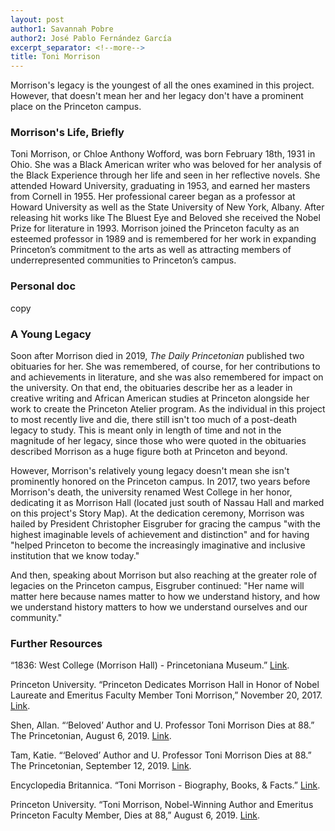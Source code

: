 ```yaml
---
layout: post
author1: Savannah Pobre
author2: José Pablo Fernández García
excerpt_separator: <!--more-->
title: Toni Morrison
---
```


Morrison's legacy is the youngest of all the ones examined in this project. However, that doesn't mean her and her legacy don't have a prominent place on the Princeton campus. <!--more-->

### Morrison's Life, Briefly ###
Toni Morrison, or Chloe Anthony Wofford, was born February 18th, 1931 in Ohio. She was a Black American writer who was beloved for her analysis of the Black Experience through her life and seen in her reflective novels. She attended Howard University, graduating in 1953, and earned her masters from Cornell in 1955. Her professional career began as a professor at Howard University as well as the State University of New York, Albany. After releasing hit works like The Bluest Eye and Beloved she received the Nobel Prize for literature in 1993. Morrison joined the Princeton faculty as an esteemed professor in 1989 and is remembered for her work in expanding Princeton’s commitment to the arts as well as attracting members of underrepresented communities to Princeton’s campus.

### Personal doc ###
copy

### A Young Legacy ###
Soon after Morrison died in 2019, *The Daily Princetonian* published two obituaries for her. She was remembered, of course, for her contributions to and achievements in literature, and she was also remembered for impact on the university. On that end, the obituaries describe her as a leader in creative writing and African American studies at Princeton alongside her work to create the Princeton Atelier program. As the individual in this project to most recently live and die, there still isn't too much of a post-death legacy to study. This is meant only in length of time and not in the magnitude of her legacy, since those who were quoted in the obituaries described Morrison as a huge figure both at Princeton and beyond.

However, Morrison's relatively young legacy doesn't mean she isn't prominently honored on the Princeton campus. In 2017, two years before Morrison's death, the university renamed West College in her honor, dedicating it as Morrison Hall (located just south of Nassau Hall and marked on this project's Story Map). At the dedication ceremony, Morrison was hailed by President Christopher Eisgruber for gracing the campus "with the highest imaginable levels of achievement and distinction" and for having "helped Princeton to become the increasingly imaginative and inclusive institution that we know today."

And then, speaking about Morrison but also reaching at the greater role of legacies on the Princeton campus, Eisgruber continued: "Her name will matter here because names matter to how we understand history, and how we understand history matters to how we understand ourselves and our community."

### Further Resources ###
“1836: West College (Morrison Hall) - Princetoniana Museum.” [Link](https://www.princetonianamuseum.org/artifact/67e32092-6793-4e0f-8a44-ce345825fe95).

Princeton University. “Princeton Dedicates Morrison Hall in Honor of Nobel Laureate and Emeritus Faculty Member Toni Morrison,” November 20, 2017. [Link](https://www.princeton.edu/news/2017/11/20/princeton-dedicates-morrison-hall-honor-nobel-laureate-and-emeritus-faculty-member).

Shen, Allan. “‘Beloved’ Author and U. Professor Toni Morrison Dies at 88.” The Princetonian, August 6, 2019. [Link](https://www.dailyprincetonian.com/article/2019/08/toni-morrison-dies).

Tam, Katie. “‘Beloved’ Author and U. Professor Toni Morrison Dies at 88.” The Princetonian, September 12, 2019. [Link](https://www.dailyprincetonian.com/article/2019/09/beloved-author-and-u-professor-toni-morrison-dies-at-88).

Encyclopedia Britannica. “Toni Morrison - Biography, Books, & Facts.” [Link](https://www.britannica.com/biography/Toni-Morrison).

Princeton University. “Toni Morrison, Nobel-Winning Author and Emeritus Princeton Faculty Member, Dies at 88,” August 6, 2019. [Link](https://www.princeton.edu/news/2019/08/06/toni-morrison-nobel-winning-author-and-emeritus-princeton-faculty-member-dies-88).
